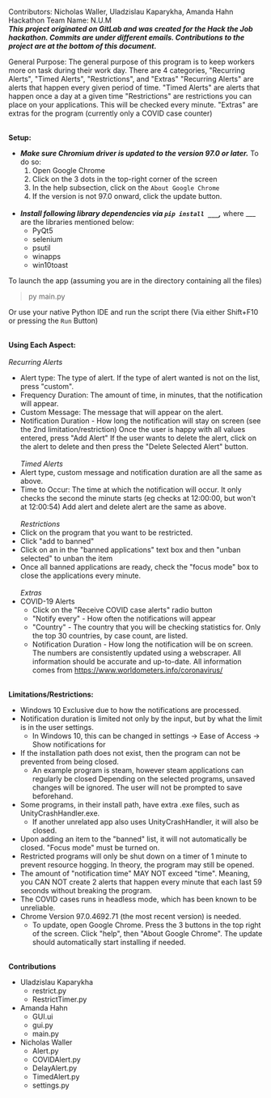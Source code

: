 Contributors: Nicholas Waller, Uladzislau Kaparykha, Amanda Hahn<br>
Hackathon Team Name: N.U.M
<br>***This project originated on GitLab and was created for the Hack the Job hackathon. Commits are under different emails. Contributions to the project are at the bottom of this document.***

General Purpose:
The general purpose of this program is to keep workers more on task during their work day.
There are 4 categories, "Recurring Alerts", "Timed Alerts", "Restrictions", and "Extras"
"Recurring Alerts" are alerts that happen every given period of time.
"Timed Alerts" are alerts that happen once a day at a given time
"Restrictions" are restrictions you can place on your applications. This will be checked every minute.
"Extras" are extras for the program (currently only a COVID case counter)

<br>**Setup:**<br>
 - ***Make sure Chromium driver is updated to the version 97.0 or later.*** To do so:
    1. Open Google Chrome
    2. Click on the 3 dots in the top-right corner of the screen
    3. In the help subsection, click on the `About Google Chrome`
    4. If the version is not 97.0 onward, click the update button.<br><br>
- ***Install following library dependencies via `pip install ___`,*** where ___ are the libraries mentioned below:
  - PyQt5
  - selenium
  - psutil
  - winapps
  - win10toast

To launch the app (assuming you are in the directory containing all the files)
> py main.py

Or use your native Python IDE and run the script there (Via either Shift+F10 or pressing the `Run` Button)


<br>**Using Each Aspect:**<br><br>
*Recurring Alerts*
 - Alert type: The type of alert. If the type of alert wanted is not on the list, press "custom".
 - Frequency Duration: The amount of time, in minutes, that the notification will appear.
 - Custom Message: The message that will appear on the alert.
 - Notification Duration - How long the notification will stay on screen (see the 2nd limitation/restriction)
 Once the user is happy with all values entered, press "Add Alert"
 If the user wants to delete the alert, click on the alert to delete and then press the "Delete Selected Alert" button.<br><br>
*Timed Alerts*
 - Alert type, custom message and notification duration are all the same as above.
 - Time to Occur: The time at which the notification will occur. It only checks the second the minute starts (eg checks at 12:00:00, but won't at 12:00:54)
 Add alert and delete alert are the same as above.<br><br>
*Restrictions*
 - Click on the program that you want to be restricted.
 - Click "add to banned"
 - Click on an in the "banned applications" text box and then "unban selected" to unban the item
 - Once all banned applications are ready, check the "focus mode" box to close the applications every minute.<br><br>
*Extras*
 - COVID-19 Alerts
   - Click on the "Receive COVID case alerts" radio button
   - "Notify every" - How often the notifications will appear
   - "Country" - The country that you will be checking statistics for. Only the top 30 countries, by case count, are listed.
   - Notification Duration - How long the notification will be on screen.
 The numbers are consistently updated using a webscraper. All information should be accurate and up-to-date.
 All information comes from https://www.worldometers.info/coronavirus/


<br>**Limitations/Restrictions:**<br>
- Windows 10 Exclusive due to how the notifications are processed.<br>
- Notification duration is limited not only by the input, but by what the limit is in the user settings.
  - In Windows 10, this can be changed in settings -> Ease of Access -> Show notifications for
- If the installation path does not exist, then the program can not be prevented from being closed.
  - An example program is steam, however steam applications can regularly be closed
Depending on the selected programs, unsaved changes will be ignored. The user will not be prompted to save beforehand.
- Some programs, in their install path, have extra .exe files, such as UnityCrashHandler.exe.
  - If another unrelated app also uses UnityCrashHandler, it will also be closed.
- Upon adding an item to the "banned" list, it will not automatically be closed. "Focus mode" must be turned on.
- Restricted programs will only be shut down on a timer of 1 minute to prevent resource hogging. In theory, the program may still be opened.
- The amount of "notification time" MAY NOT exceed "time". Meaning, you CAN NOT create 2 alerts that happen every minute that each last 59 seconds without breaking the program.
- The COVID cases runs in headless mode, which has been known to be unreliable.
- Chrome Version 97.0.4692.71 (the most recent version) is needed.
  - To update, open Google Chrome. Press the 3 buttons in the top right of the screen. Click "help", then "About Google Chrome". The update should automatically start installing if needed.


<br>**Contributions**<br>
- Uladzislau Kaparykha
  - restrict.py
  - RestrictTimer.py
- Amanda Hahn
  - GUI.ui
  - gui.py
  - main.py 
- Nicholas Waller
  - Alert.py
  - COVIDAlert.py
  - DelayAlert.py
  - TimedAlert.py
  - settings.py
